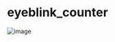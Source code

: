 # eyeblink_counter
![image](https://user-images.githubusercontent.com/85817414/152347376-0470ca9f-62b5-4f42-8f8d-91888008d877.png)
